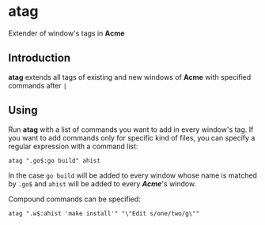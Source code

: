 # atag

Extender of window's tags in **Acme**

## Introduction

**atag** extends all tags of existing and new windows of **Acme** with specified commands after `|`

## Using

Run **atag** with a list of commands you want to add in every window's tag.
If you want to add commands only for specific kind of files, you can specify a regular expression with a command list:
```
atag ".go$:go build" ahist
```
In the case `go build` will be added to every window whose name is matched by `.go$` and `ahist` will be added to every ***Acme***'s window.

Compound commands can be specified:
```
atag ".w$:ahist 'make install'" "\"Edit s/one/two/g\""
```

